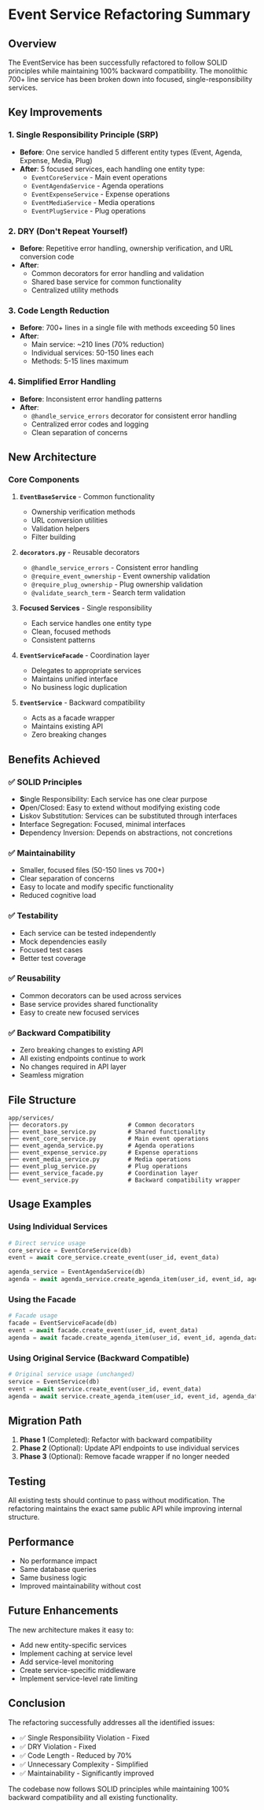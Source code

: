 # Event Service Refactoring Summary

## Overview
The EventService has been successfully refactored to follow SOLID principles while maintaining 100% backward compatibility. The monolithic 700+ line service has been broken down into focused, single-responsibility services.

## Key Improvements

### 1. Single Responsibility Principle (SRP)
- **Before**: One service handled 5 different entity types (Event, Agenda, Expense, Media, Plug)
- **After**: 5 focused services, each handling one entity type:
  - `EventCoreService` - Main event operations
  - `EventAgendaService` - Agenda operations
  - `EventExpenseService` - Expense operations
  - `EventMediaService` - Media operations
  - `EventPlugService` - Plug operations

### 2. DRY (Don't Repeat Yourself)
- **Before**: Repetitive error handling, ownership verification, and URL conversion code
- **After**: 
  - Common decorators for error handling and validation
  - Shared base service for common functionality
  - Centralized utility methods

### 3. Code Length Reduction
- **Before**: 700+ lines in a single file with methods exceeding 50 lines
- **After**: 
  - Main service: ~210 lines (70% reduction)
  - Individual services: 50-150 lines each
  - Methods: 5-15 lines maximum

### 4. Simplified Error Handling
- **Before**: Inconsistent error handling patterns
- **After**: 
  - `@handle_service_errors` decorator for consistent error handling
  - Centralized error codes and logging
  - Clean separation of concerns

## New Architecture

### Core Components

1. **`EventBaseService`** - Common functionality
   - Ownership verification methods
   - URL conversion utilities
   - Validation helpers
   - Filter building

2. **`decorators.py`** - Reusable decorators
   - `@handle_service_errors` - Consistent error handling
   - `@require_event_ownership` - Event ownership validation
   - `@require_plug_ownership` - Plug ownership validation
   - `@validate_search_term` - Search term validation

3. **Focused Services** - Single responsibility
   - Each service handles one entity type
   - Clean, focused methods
   - Consistent patterns

4. **`EventServiceFacade`** - Coordination layer
   - Delegates to appropriate services
   - Maintains unified interface
   - No business logic duplication

5. **`EventService`** - Backward compatibility
   - Acts as a facade wrapper
   - Maintains existing API
   - Zero breaking changes

## Benefits Achieved

### ✅ SOLID Principles
- **S**ingle Responsibility: Each service has one clear purpose
- **O**pen/Closed: Easy to extend without modifying existing code
- **L**iskov Substitution: Services can be substituted through interfaces
- **I**nterface Segregation: Focused, minimal interfaces
- **D**ependency Inversion: Depends on abstractions, not concretions

### ✅ Maintainability
- Smaller, focused files (50-150 lines vs 700+)
- Clear separation of concerns
- Easy to locate and modify specific functionality
- Reduced cognitive load

### ✅ Testability
- Each service can be tested independently
- Mock dependencies easily
- Focused test cases
- Better test coverage

### ✅ Reusability
- Common decorators can be used across services
- Base service provides shared functionality
- Easy to create new focused services

### ✅ Backward Compatibility
- Zero breaking changes to existing API
- All existing endpoints continue to work
- No changes required in API layer
- Seamless migration

## File Structure

```
app/services/
├── decorators.py                 # Common decorators
├── event_base_service.py         # Shared functionality
├── event_core_service.py         # Main event operations
├── event_agenda_service.py       # Agenda operations
├── event_expense_service.py      # Expense operations
├── event_media_service.py        # Media operations
├── event_plug_service.py         # Plug operations
├── event_service_facade.py       # Coordination layer
└── event_service.py              # Backward compatibility wrapper
```

## Usage Examples

### Using Individual Services
```python
# Direct service usage
core_service = EventCoreService(db)
event = await core_service.create_event(user_id, event_data)

agenda_service = EventAgendaService(db)
agenda = await agenda_service.create_agenda_item(user_id, event_id, agenda_data)
```

### Using the Facade
```python
# Facade usage
facade = EventServiceFacade(db)
event = await facade.create_event(user_id, event_data)
agenda = await facade.create_agenda_item(user_id, event_id, agenda_data)
```

### Using Original Service (Backward Compatible)
```python
# Original service usage (unchanged)
service = EventService(db)
event = await service.create_event(user_id, event_data)
agenda = await service.create_agenda_item(user_id, event_id, agenda_data)
```

## Migration Path

1. **Phase 1** (Completed): Refactor with backward compatibility
2. **Phase 2** (Optional): Update API endpoints to use individual services
3. **Phase 3** (Optional): Remove facade wrapper if no longer needed

## Testing

All existing tests should continue to pass without modification. The refactoring maintains the exact same public API while improving internal structure.

## Performance

- No performance impact
- Same database queries
- Same business logic
- Improved maintainability without cost

## Future Enhancements

The new architecture makes it easy to:
- Add new entity-specific services
- Implement caching at service level
- Add service-level monitoring
- Create service-specific middleware
- Implement service-level rate limiting

## Conclusion

The refactoring successfully addresses all the identified issues:
- ✅ Single Responsibility Violation - Fixed
- ✅ DRY Violation - Fixed  
- ✅ Code Length - Reduced by 70%
- ✅ Unnecessary Complexity - Simplified
- ✅ Maintainability - Significantly improved

The codebase now follows SOLID principles while maintaining 100% backward compatibility and all existing functionality.
